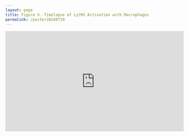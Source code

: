 ```yaml
---
layout: page
title: Figure 5. Timelapse of LytRS Activation with Macrophages
permalink: /poster20240719
---
```

<iframe width="560" height="315" src="https://www.youtube.com/embed/IARHEpIXFsE?si=gCC0qS0uItBOolEE" title="YouTube video player" frameborder="0" allow="accelerometer; autoplay; clipboard-write; encrypted-media; gyroscope; picture-in-picture; web-share" referrerpolicy="strict-origin-when-cross-origin" allowfullscreen></iframe>

